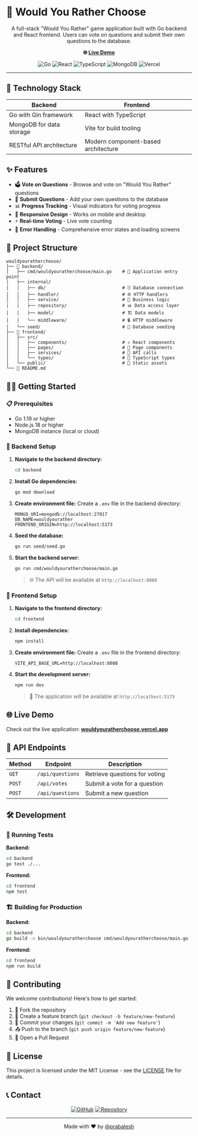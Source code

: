 # 🤔 Would You Rather Choose

<div align="center">

A full-stack "Would You Rather" game application built with Go backend and React frontend. Users can vote on questions and submit their own questions to the database.

**🌐 [Live Demo](https://wouldyouratherchoose.vercel.app/)**

![Go](https://img.shields.io/badge/go-%2300ADD8.svg?style=for-the-badge&logo=go&logoColor=white)
![React](https://img.shields.io/badge/react-%2320232a.svg?style=for-the-badge&logo=react&logoColor=%2361DAFB)
![TypeScript](https://img.shields.io/badge/typescript-%23007ACC.svg?style=for-the-badge&logo=typescript&logoColor=white)
![MongoDB](https://img.shields.io/badge/MongoDB-%234ea94b.svg?style=for-the-badge&logo=mongodb&logoColor=white)
![Vercel](https://img.shields.io/badge/vercel-%23000000.svg?style=for-the-badge&logo=vercel&logoColor=white)

</div>

---

## 🚀 Technology Stack

| **Backend** | **Frontend** |
|-------------|--------------|
| Go with Gin framework | React with TypeScript |
| MongoDB for data storage | Vite for build tooling |
| RESTful API architecture | Modern component-based architecture |

## ✨ Features

- 🗳️ **Vote on Questions** - Browse and vote on "Would You Rather" questions
- 📝 **Submit Questions** - Add your own questions to the database
- 📊 **Progress Tracking** - Visual indicators for voting progress
- 📱 **Responsive Design** - Works on mobile and desktop
- ⚡ **Real-time Voting** - Live vote counting
- 🔧 **Error Handling** - Comprehensive error states and loading screens

## 📁 Project Structure

```
wouldyouratherchoose/
├── 🔧 backend/
│   ├── cmd/wouldyouratherchoose/main.go    # 🚀 Application entry point
│   ├── internal/
│   │   ├── db/                             # 🗄️ Database connection
│   │   ├── handler/                        # 🌐 HTTP handlers
│   │   ├── service/                        # 💼 Business logic
│   │   ├── repository/                     # 📊 Data access layer
│   │   ├── model/                          # 🏗️ Data models
│   │   └── middleware/                     # 🔒 HTTP middleware
│   └── seed/                               # 🌱 Database seeding
├── 🎨 frontend/
│   ├── src/
│   │   ├── components/                     # ⚛️ React components
│   │   ├── pages/                          # 📄 Page components
│   │   ├── services/                       # 🔌 API calls
│   │   └── types/                          # 📝 TypeScript types
│   └── public/                             # 📂 Static assets
└── 📖 README.md
```

## 🏃‍♂️ Getting Started

### 📋 Prerequisites

- Go 1.19 or higher
- Node.js 18 or higher
- MongoDB instance (local or cloud)

### 🔧 Backend Setup

1. **Navigate to the backend directory:**
   ```bash
   cd backend
   ```

2. **Install Go dependencies:**
   ```bash
   go mod download
   ```

3. **Create environment file:**
   Create a `.env` file in the backend directory:
   ```env
   MONGO_URI=mongodb://localhost:27017
   DB_NAME=wouldyourather
   FRONTEND_ORIGIN=http://localhost:5173
   ```

4. **Seed the database:**
   ```bash
   go run seed/seed.go
   ```

5. **Start the backend server:**
   ```bash
   go run cmd/wouldyouratherchoose/main.go
   ```

   > 🌐 The API will be available at `http://localhost:8080`

### 🎨 Frontend Setup

1. **Navigate to the frontend directory:**
   ```bash
   cd frontend
   ```

2. **Install dependencies:**
   ```bash
   npm install
   ```

3. **Create environment file:**
   Create a `.env` file in the frontend directory:
   ```env
   VITE_API_BASE_URL=http://localhost:8080
   ```

4. **Start the development server:**
   ```bash
   npm run dev
   ```

   > 🎯 The application will be available at `http://localhost:5173`

## 🌐 Live Demo

Check out the live application: **[wouldyouratherchoose.vercel.app](https://wouldyouratherchoose.vercel.app/)**

## 🔌 API Endpoints

| Method | Endpoint | Description |
|--------|----------|-------------|
| `GET` | `/api/questions` | Retrieve questions for voting |
| `POST` | `/api/votes` | Submit a vote for a question |
| `POST` | `/api/questions` | Submit a new question |

## 🛠️ Development

### 🧪 Running Tests

**Backend:**
```bash
cd backend
go test ./...
```

**Frontend:**
```bash
cd frontend
npm test
```

### 🏗️ Building for Production

**Backend:**
```bash
cd backend
go build -o bin/wouldyouratherchoose cmd/wouldyouratherchoose/main.go
```

**Frontend:**
```bash
cd frontend
npm run build
```

## 🤝 Contributing

We welcome contributions! Here's how to get started:

1. 🍴 Fork the repository
2. 🌿 Create a feature branch (`git checkout -b feature/new-feature`)
3. 💾 Commit your changes (`git commit -m 'Add new feature'`)
4. 📤 Push to the branch (`git push origin feature/new-feature`)
5. 🔄 Open a Pull Request

## 📄 License

This project is licensed under the MIT License - see the [LICENSE](LICENSE) file for details.

## 📞 Contact

<div align="center">

[![GitHub](https://img.shields.io/badge/GitHub-prabalesh-181717?style=for-the-badge&logo=github)](https://github.com/prabalesh)
[![Repository](https://img.shields.io/badge/Repository-wouldyouratherchoose-blue?style=for-the-badge&logo=github)](https://github.com/prabalesh/wouldyouratherchoose)

</div>

---

<div align="center">
  <p>Made with ❤️ by <a href="https://github.com/prabalesh">@prabalesh</a></p>
</div>
